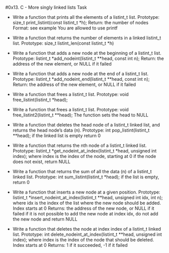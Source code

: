 #0x13. C - More singly linked lists Task
* Write a function that prints all the elements of a listint_t list.
	Prototype: size_t print_listint(const listint_t *h);
	Return: the number of nodes
	Format: see example
	You are allowed to use printf

* Write a function that returns the number of elements in a linked listint_t list.
	Prototype: size_t listint_len(const listint_t *h)

* Write a function that adds a new node at the beginning of a listint_t list.
	Prototype: listint_t *add_nodeint(listint_t **head, const int n);
	Return: the address of the new element, or NULL if it failed

* Write a function that adds a new node at the end of a listint_t list.
	Prototype: listint_t *add_nodeint_end(listint_t **head, const int n);
	Return: the address of the new element, or NULL if it failed

* Write a function that frees a listint_t list.
	Prototype: void free_listint(listint_t *head);

* Write a function that frees a listint_t list.
	Prototype: void free_listint2(listint_t **head);
	The function sets the head to NULL

* Write a function that deletes the head node of a listint_t linked list, and returns the head node’s data (n).
	Prototype: int pop_listint(listint_t **head);
	if the linked list is empty return 0

* Write a function that returns the nth node of a listint_t linked list.
	Prototype: listint_t *get_nodeint_at_index(listint_t *head, unsigned int index);
	where index is the index of the node, starting at 0
	if the node does not exist, return NULL

* Write a function that returns the sum of all the data (n) of a listint_t linked list.
	Prototype: int sum_listint(listint_t *head);
	if the list is empty, return 0

* Write a function that inserts a new node at a given position.
	Prototype: listint_t *insert_nodeint_at_index(listint_t **head, unsigned int idx, int n);
	where idx is the index of the list where the new node should be added. Index starts at 0
	Returns: the address of the new node, or NULL if it failed
	if it is not possible to add the new node at index idx, do not add the new node and return NULL

* Write a function that deletes the node at index index of a listint_t linked list.
	Prototype: int delete_nodeint_at_index(listint_t **head, unsigned int index);
	where index is the index of the node that should be deleted. Index starts at 0
	Returns: 1 if it succeeded, -1 if it failed
